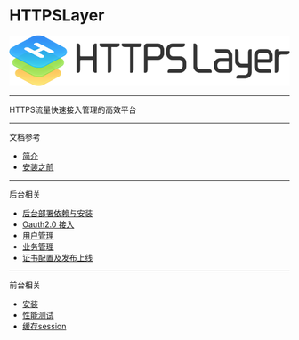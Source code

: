 # HTTPSLayer

![](images/httpslayer-intro.png)

---
HTTPS流量快速接入管理的高效平台

---

文档参考

* [简介](web/document/Background.md)
* [安装之前](web/document/BeforeInstall.md)
---

后台相关

* [后台部署依赖与安装](web/document/DependenceAndInstallation.md)
* [Oauth2.0 接入](web/document/Oauth2.md)
* [用户管理](web/document/UserManagement.md)
* [业务管理](web/document/BusinessConfiguration.md)
* [证书配置及发布上线](web/document/BackendHTTPSConfig.md)

---

前台相关

* [安装](qfe/document/install.md)
* [性能测试](qfe/document/performance.md)
* [缓存session](qfe/document/session_store.md)